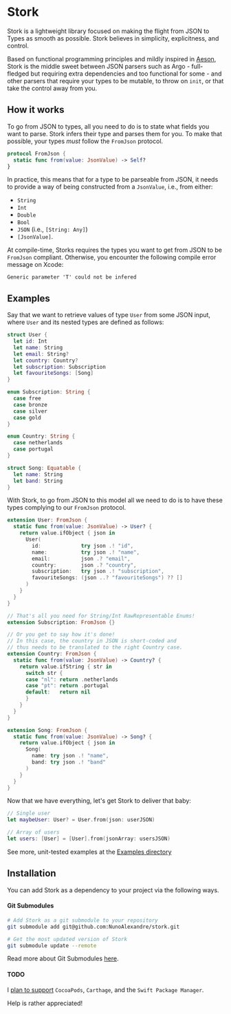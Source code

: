 # Stork
Stork is a lightweight library focused on making the flight from JSON to Types as smooth as possible. Stork believes in simplicity, explicitness, and control.

Based on functional programming principles and mildly inspired in [Aeson](http://hackage.haskell.org/package/aeson), Stork is the middle sweet between JSON parsers such as Argo - full-fledged but requiring extra dependencies and too functional for some - and other parsers that require your types to be mutable, to throw on `init`, or that take the control away from you.

## How it works

To go from JSON to types, all you need to do is to state what fields you want to parse. Stork infers their type and parses them for you. To make that possible, your types _must_ follow the `FromJson` protocol.

``` swift
protocol FromJson {
  static func from(value: JsonValue) -> Self?
}
```

In practice, this means that for a type to be parseable from JSON, it needs to provide a way of being constructed from a `JsonValue`, i.e., from either:

- `String`
- `Int`
- `Double`
- `Bool`
- `JSON`  (i.e., `[String: Any]`)
- `[JsonValue]`.

At compile-time, Storks requires the types you want to get from JSON to be `FromJson` compliant. Otherwise, you encounter the following compile error message on Xcode:

```
Generic parameter 'T' could not be infered
```

## Examples

Say that we want to retrieve values of type `User` from some JSON input, where `User` and its nested types are defined as follows:

``` swift
struct User {
  let id: Int
  let name: String
  let email: String?
  let country: Country?
  let subscription: Subscription
  let favouriteSongs: [Song]
}

enum Subscription: String {
  case free
  case bronze
  case silver
  case gold
}

enum Country: String {
  case netherlands
  case portugal
}

struct Song: Equatable {
  let name: String
  let band: String
}
```

With Stork, to go from JSON to this model all we need to do is to have these types complying to our `FromJson` protocol.

``` swift
extension User: FromJson {
  static func from(value: JsonValue) -> User? {
    return value.ifObject { json in
      User(
        id:             try json .! "id",
        name:           try json .! "name",
        email:          json .? "email",
        country:        json .? "country",
        subscription:   try json .! "subscription",
        favouriteSongs: (json ..? "favouriteSongs") ?? []
      )
    }
  }
}

// That's all you need for String/Int RawRepresentable Enums!
extension Subscription: FromJson {}

// Or you get to say how it's done!
// In this case, the country in JSON is short-coded and
// thus needs to be translated to the right Country case.
extension Country: FromJson {
  static func from(value: JsonValue) -> Country? {
    return value.ifString { str in
      switch str {
      case "nl": return .netherlands
      case "pt": return .portugal
      default:   return nil
      }
    }
  }
}

extension Song: FromJson {
  static func from(value: JsonValue) -> Song? {
    return value.ifObject { json in
      Song(
        name: try json .! "name",
        band: try json .! "band"
      )
    }
  }
}
```

Now that we have everything, let's get Stork to deliver that baby:

``` swift
// Single user
let maybeUser: User? = User.from(json: userJSON)

// Array of users
let users: [User] = [User].from(jsonArray: usersJSON)
```

See more, unit-tested examples at the [Examples directory](/Stork/StorkTests/Examples)

## Installation

You can add Stork as a dependency to your project via the following ways.

#### Git Submodules

``` bash
# Add Stork as a git submodule to your repository
git submodule add git@github.com:NunoAlexandre/stork.git
```

``` bash
# Get the most updated version of Stork
git submodule update --remote
```

Read more about Git Submodules [here](https://git-scm.com/book/en/v2/Git-Tools-Submodules).

#### TODO

I [plan to support](https://github.com/NunoAlexandre/stork/issues/6) `CocoaPods`, `Carthage`, and the `Swift Package Manager`.

Help is rather appreciated!

